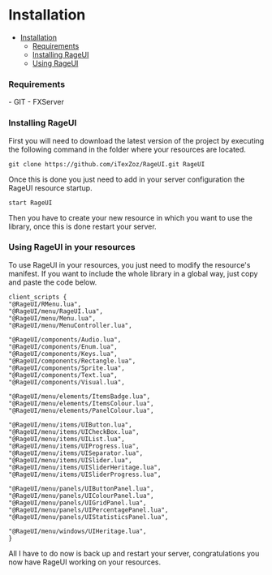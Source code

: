 # Installation

- [Installation]()
    - [Requirements](#requirements)
    - [Installing RageUI](#installing-rageui)
    - [Using RageUI](#using-rageui)

<a name="requirements"></a>
### Requirements

<div class="content-list" markdown="1">
 - GIT
 - FXServer
</div>

<a name="installing-rageui"></a>
### Installing RageUI

First you will need to download the latest version of the project by executing the following command in the folder where your resources are located.

    git clone https://github.com/iTexZoz/RageUI.git RageUI
    
Once this is done you just need to add in your server configuration the RageUI resource startup.

    start RageUI

Then you have to create your new resource in which you want to use the library, once this is done restart your server.

<a name="using-rageui"></a>
### Using RageUI in your resources

To use RageUI in your resources, you just need to modify the resource's manifest. 
If you want to include the whole library in a global way, just copy and paste the code below.

    client_scripts {
    "@RageUI/RMenu.lua",
    "@RageUI/menu/RageUI.lua",
    "@RageUI/menu/Menu.lua",
    "@RageUI/menu/MenuController.lua",

    "@RageUI/components/Audio.lua",
    "@RageUI/components/Enum.lua",
    "@RageUI/components/Keys.lua",
    "@RageUI/components/Rectangle.lua",
    "@RageUI/components/Sprite.lua",
    "@RageUI/components/Text.lua",
    "@RageUI/components/Visual.lua",

    "@RageUI/menu/elements/ItemsBadge.lua",
    "@RageUI/menu/elements/ItemsColour.lua",
    "@RageUI/menu/elements/PanelColour.lua",

    "@RageUI/menu/items/UIButton.lua",
    "@RageUI/menu/items/UICheckBox.lua",
    "@RageUI/menu/items/UIList.lua",
    "@RageUI/menu/items/UIProgress.lua",
    "@RageUI/menu/items/UISeparator.lua",
    "@RageUI/menu/items/UISlider.lua",
    "@RageUI/menu/items/UISliderHeritage.lua",
    "@RageUI/menu/items/UISliderProgress.lua",

    "@RageUI/menu/panels/UIButtonPanel.lua",
    "@RageUI/menu/panels/UIColourPanel.lua",
    "@RageUI/menu/panels/UIGridPanel.lua",
    "@RageUI/menu/panels/UIPercentagePanel.lua",
    "@RageUI/menu/panels/UIStatisticsPanel.lua",

    "@RageUI/menu/windows/UIHeritage.lua",
    }

All I have to do now is back up and restart your server, congratulations you now have RageUI working on your resources.
